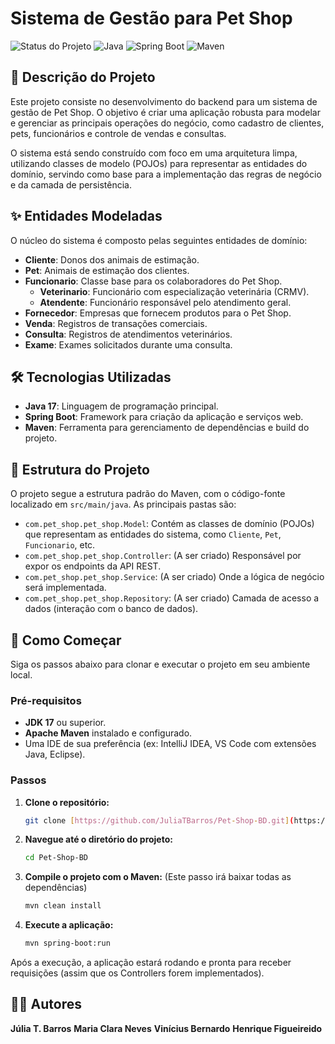 # Sistema de Gestão para Pet Shop

![Status do Projeto](https://img.shields.io/badge/status-em--desenvolvimento-yellow)
![Java](https://img.shields.io/badge/java-17%2B-blue)
![Spring Boot](https://img.shields.io/badge/Spring%20Boot-3.x-brightgreen)
![Maven](https://img.shields.io/badge/build-Maven-red)

## 📄 Descrição do Projeto

Este projeto consiste no desenvolvimento do backend para um sistema de gestão de Pet Shop. O objetivo é criar uma aplicação robusta para modelar e gerenciar as principais operações do negócio, como cadastro de clientes, pets, funcionários e controle de vendas e consultas.

O sistema está sendo construído com foco em uma arquitetura limpa, utilizando classes de modelo (POJOs) para representar as entidades do domínio, servindo como base para a implementação das regras de negócio e da camada de persistência.

## ✨ Entidades Modeladas

O núcleo do sistema é composto pelas seguintes entidades de domínio:

* **Cliente**: Donos dos animais de estimação.
* **Pet**: Animais de estimação dos clientes.
* **Funcionario**: Classe base para os colaboradores do Pet Shop.
    * **Veterinario**: Funcionário com especialização veterinária (CRMV).
    * **Atendente**: Funcionário responsável pelo atendimento geral.
* **Fornecedor**: Empresas que fornecem produtos para o Pet Shop.
* **Venda**: Registros de transações comerciais.
* **Consulta**: Registros de atendimentos veterinários.
* **Exame**: Exames solicitados durante uma consulta.

## 🛠️ Tecnologias Utilizadas

* **Java 17**: Linguagem de programação principal.
* **Spring Boot**: Framework para criação da aplicação e serviços web.
* **Maven**: Ferramenta para gerenciamento de dependências e build do projeto.

## 📁 Estrutura do Projeto

O projeto segue a estrutura padrão do Maven, com o código-fonte localizado em `src/main/java`. As principais pastas são:

* `com.pet_shop.pet_shop.Model`: Contém as classes de domínio (POJOs) que representam as entidades do sistema, como `Cliente`, `Pet`, `Funcionario`, etc.
* `com.pet_shop.pet_shop.Controller`: (A ser criado) Responsável por expor os endpoints da API REST.
* `com.pet_shop.pet_shop.Service`: (A ser criado) Onde a lógica de negócio será implementada.
* `com.pet_shop.pet_shop.Repository`: (A ser criado) Camada de acesso a dados (interação com o banco de dados).

## 🚀 Como Começar

Siga os passos abaixo para clonar e executar o projeto em seu ambiente local.

### Pré-requisitos

* **JDK 17** ou superior.
* **Apache Maven** instalado e configurado.
* Uma IDE de sua preferência (ex: IntelliJ IDEA, VS Code com extensões Java, Eclipse).

### Passos

1.  **Clone o repositório:**
    ```bash
    git clone [https://github.com/JuliaTBarros/Pet-Shop-BD.git](https://github.com/JuliaTBarros/Pet-Shop-BD.git)
    ```

2.  **Navegue até o diretório do projeto:**
    ```bash
    cd Pet-Shop-BD
    ```

3.  **Compile o projeto com o Maven:**
    (Este passo irá baixar todas as dependências)
    ```bash
    mvn clean install
    ```

4.  **Execute a aplicação:**
    ```bash
    mvn spring-boot:run
    ```

Após a execução, a aplicação estará rodando e pronta para receber requisições (assim que os Controllers forem implementados).

## 👩‍💻 Autores

**Júlia T. Barros**
**Maria Clara Neves**
**Vinícius Bernardo**
**Henrique Figueireido**
